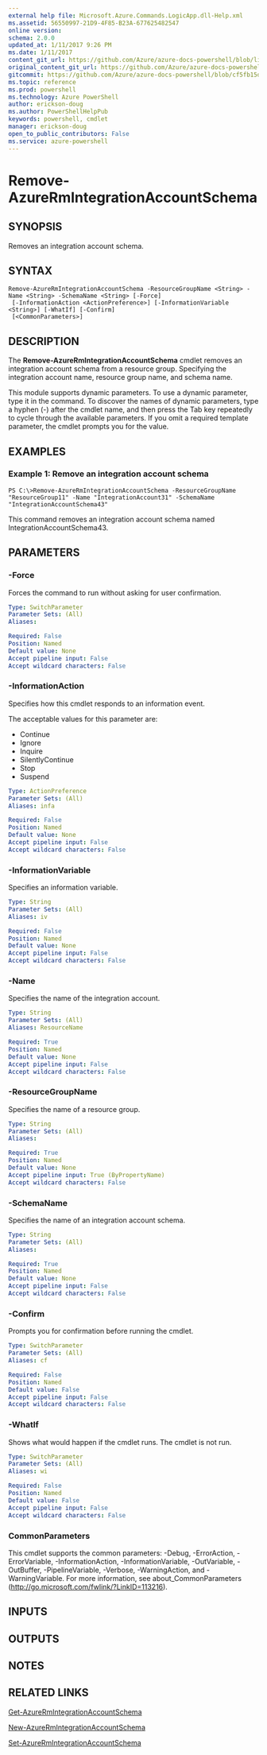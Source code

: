 ```yaml
---
external help file: Microsoft.Azure.Commands.LogicApp.dll-Help.xml
ms.assetid: 56550997-21D9-4F85-B23A-677625482547
online version: 
schema: 2.0.0
updated_at: 1/11/2017 9:26 PM
ms.date: 1/11/2017
content_git_url: https://github.com/Azure/azure-docs-powershell/blob/live/azureps-cmdlets-docs/ResourceManager/AzureRM.LogicApp/v2.4.0/Remove-AzureRmIntegrationAccountSchema.md
original_content_git_url: https://github.com/Azure/azure-docs-powershell/blob/live/azureps-cmdlets-docs/ResourceManager/AzureRM.LogicApp/v2.4.0/Remove-AzureRmIntegrationAccountSchema.md
gitcommit: https://github.com/Azure/azure-docs-powershell/blob/cf5fb15dcd1fe2c86458f47e1a11dc88817021fc/azureps-cmdlets-docs/ResourceManager/AzureRM.LogicApp/v2.4.0/Remove-AzureRmIntegrationAccountSchema.md
ms.topic: reference
ms.prod: powershell
ms.technology: Azure PowerShell
author: erickson-doug
ms.author: PowerShellHelpPub
keywords: powershell, cmdlet
manager: erickson-doug
open_to_public_contributors: False
ms.service: azure-powershell
---
```


# Remove-AzureRmIntegrationAccountSchema

## SYNOPSIS
Removes an integration account schema.

## SYNTAX

```
Remove-AzureRmIntegrationAccountSchema -ResourceGroupName <String> -Name <String> -SchemaName <String> [-Force]
 [-InformationAction <ActionPreference>] [-InformationVariable <String>] [-WhatIf] [-Confirm]
 [<CommonParameters>]
```

## DESCRIPTION
The **Remove-AzureRmIntegrationAccountSchema** cmdlet removes an integration account schema from a resource group.
Specifying the integration account name, resource group name, and schema name.

This module supports dynamic parameters.
To use a dynamic parameter, type it in the command.
To discover the names of dynamic parameters, type a hyphen (-) after the cmdlet name, and then press the Tab key repeatedly to cycle through the available parameters.
If you omit a required template parameter, the cmdlet prompts you for the value.

## EXAMPLES

### Example 1: Remove an integration account schema
```
PS C:\>Remove-AzureRmIntegrationAccountSchema -ResourceGroupName "ResourceGroup11" -Name "IntegrationAccount31" -SchemaName "IntegrationAccountSchema43"
```

This command removes an integration account schema named IntegrationAccountSchema43.

## PARAMETERS

### -Force
Forces the command to run without asking for user confirmation.

```yaml
Type: SwitchParameter
Parameter Sets: (All)
Aliases: 

Required: False
Position: Named
Default value: None
Accept pipeline input: False
Accept wildcard characters: False
```

### -InformationAction
Specifies how this cmdlet responds to an information event.

The acceptable values for this parameter are:

- Continue
- Ignore
- Inquire
- SilentlyContinue
- Stop
- Suspend

```yaml
Type: ActionPreference
Parameter Sets: (All)
Aliases: infa

Required: False
Position: Named
Default value: None
Accept pipeline input: False
Accept wildcard characters: False
```

### -InformationVariable
Specifies an information variable.

```yaml
Type: String
Parameter Sets: (All)
Aliases: iv

Required: False
Position: Named
Default value: None
Accept pipeline input: False
Accept wildcard characters: False
```

### -Name
Specifies the name of the integration account.

```yaml
Type: String
Parameter Sets: (All)
Aliases: ResourceName

Required: True
Position: Named
Default value: None
Accept pipeline input: False
Accept wildcard characters: False
```

### -ResourceGroupName
Specifies the name of a resource group.

```yaml
Type: String
Parameter Sets: (All)
Aliases: 

Required: True
Position: Named
Default value: None
Accept pipeline input: True (ByPropertyName)
Accept wildcard characters: False
```

### -SchemaName
Specifies the name of an integration account schema.

```yaml
Type: String
Parameter Sets: (All)
Aliases: 

Required: True
Position: Named
Default value: None
Accept pipeline input: False
Accept wildcard characters: False
```

### -Confirm
Prompts you for confirmation before running the cmdlet.

```yaml
Type: SwitchParameter
Parameter Sets: (All)
Aliases: cf

Required: False
Position: Named
Default value: False
Accept pipeline input: False
Accept wildcard characters: False
```

### -WhatIf
Shows what would happen if the cmdlet runs.
The cmdlet is not run.

```yaml
Type: SwitchParameter
Parameter Sets: (All)
Aliases: wi

Required: False
Position: Named
Default value: False
Accept pipeline input: False
Accept wildcard characters: False
```

### CommonParameters
This cmdlet supports the common parameters: -Debug, -ErrorAction, -ErrorVariable, -InformationAction, -InformationVariable, -OutVariable, -OutBuffer, -PipelineVariable, -Verbose, -WarningAction, and -WarningVariable. For more information, see about_CommonParameters (http://go.microsoft.com/fwlink/?LinkID=113216).

## INPUTS

## OUTPUTS

## NOTES

## RELATED LINKS

[Get-AzureRmIntegrationAccountSchema](xref:ResourceManager/AzureRM.LogicApp/v2.4.0/Get-AzureRmIntegrationAccountSchema.md)

[New-AzureRmIntegrationAccountSchema](xref:ResourceManager/AzureRM.LogicApp/v2.4.0/New-AzureRmIntegrationAccountSchema.md)

[Set-AzureRmIntegrationAccountSchema](xref:ResourceManager/AzureRM.LogicApp/v2.4.0/Set-AzureRmIntegrationAccountSchema.md)



